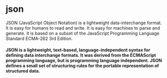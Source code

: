 # json
JSON (JavaScript Object Notation) is a lightweight data-interchange format. It is easy for humans to read and write. It is easy for machines to parse and generate. It is based on a subset of the JavaScript Programming Language Standard ECMA-262 3rd Edition.


<h4>JSON is a lightweight, text-based, language-independent syntax for defining data interchange formats. It was derived from the ECMAScript programming language, but is programming language independent. JSON defines a small set of structuring rules for the portable representation of structured data.</h4>
